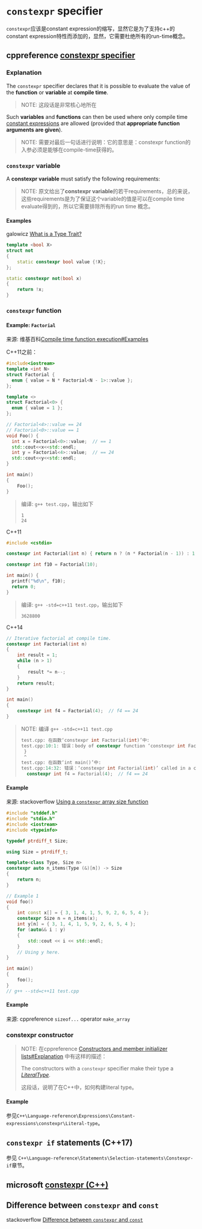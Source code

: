 # `constexpr` specifier

`constexpr`应该是constant expression的缩写，显然它是为了支持c++的constant expression特性而添加的，显然，它需要杜绝所有的run-time概念。

## cppreference [constexpr specifier](https://en.cppreference.com/w/cpp/language/constexpr)

### Explanation

The `constexpr` specifier declares that it is possible to evaluate the value of the **function** or **variable** at **compile time**.

> NOTE: 这段话是非常核心地所在

Such **variables** and **functions** can then be used where only compile time [constant expressions](constant_expression.html) are allowed (provided that **appropriate function arguments are given**).

> NOTE: 需要对最后一句话进行说明：它的意思是：constexpr function的入参必须是能够在compile-time获得的。



### `constexpr` variable

A **constexpr variable** must satisfy the following requirements:

> NOTE: 原文给出了**constexpr variable**的若干requirements，总的来说，这些requirements是为了保证这个variable的值是可以在compile time evaluate得到的，所以它需要排除所有的run time 概念。

#### Examples

galowicz [What is a Type Trait?](https://blog.galowicz.de/2016/02/18/what_is_a_type_trait/)

```c++
template <bool X>
struct not
{
    static constexpr bool value {!X};
};
```



```c++
static constexpr not(bool x) 
{
    return !x;
}
```

### `constexpr` function



#### Example: `Factorial`

来源: 维基百科[Compile time function execution#Examples](https://en.wikipedia.org/wiki/Compile_time_function_execution)

C++11之前：

```c++
#include<iostream>
template <int N>
struct Factorial {
  enum { value = N * Factorial<N - 1>::value };
};

template <>
struct Factorial<0> {
  enum { value = 1 };
};

// Factorial<4>::value == 24
// Factorial<0>::value == 1
void Foo() {
  int x = Factorial<0>::value;  // == 1
  std::cout<<x<<std::endl;
  int y = Factorial<4>::value;  // == 24
  std::cout<<y<<std::endl;    
}

int main()
{
    Foo();
}
```

> 编译: `g++ test.cpp`，输出如下
>
> ```
> 1
> 24
> ```
>
> 

C++11

```c++
#include <cstdio>

constexpr int Factorial(int n) { return n ? (n * Factorial(n - 1)) : 1; }

constexpr int f10 = Factorial(10);

int main() {
  printf("%d\n", f10);
  return 0;
}
```

> 编译: `g++ -std=c++11 test.cpp`，输出如下
>
> ```
> 3628800
> ```
>
> 

C++14

```c++
// Iterative factorial at compile time.
constexpr int Factorial(int n)
{
	int result = 1;
	while (n > 1)
	{
		result *= n--;
	}
	return result;
}

int main()
{
	constexpr int f4 = Factorial(4);  // f4 == 24
}

```

> NOTE: 编译 `g++ -std=c++11 test.cpp` 
>
> ```c++
> test.cpp: 在函数‘constexpr int Factorial(int)’中:
> test.cpp:10:1: 错误：body of constexpr function ‘constexpr int Factorial(int)’ not a return-statement
>  }
>  ^
> test.cpp: 在函数‘int main()’中:
> test.cpp:14:32: 错误：‘constexpr int Factorial(int)’ called in a constant expression
>   constexpr int f4 = Factorial(4);  // f4 == 24
> ```
>
> 

#### Example

来源: stackoverflow [Using a `constexpr` array size function](https://stackoverflow.com/a/7439261)

```C++
#include "stddef.h"
#include "stdio.h"
#include <iostream>
#include <typeinfo>

typedef ptrdiff_t Size;

using Size = ptrdiff_t;

template<class Type, Size n>
constexpr auto n_items(Type (&)[n]) -> Size
{
	return n;
}

// Example 1
void foo()
{
	int const x[] = { 3, 1, 4, 1, 5, 9, 2, 6, 5, 4 };
	constexpr Size n = n_items(x);
	int y[n] = { 3, 1, 4, 1, 5, 9, 2, 6, 5, 4 };
	for (auto&& i : y)
	{
		std::cout << i << std::endl;
	}
	// Using y here.
}

int main()
{
	foo();
}
// g++ --std=c++11 test.cpp

```

#### Example

来源: cppreference `sizeof...` operator `make_array`



### constexpr constructor

> NOTE: 在cppreference [Constructors and member initializer lists#Explanation](https://en.cppreference.com/w/cpp/language/constructor#Explanation) 中有这样的描述：
>
> The constructors with a `constexpr` specifier make their type a [*LiteralType*](https://en.cppreference.com/w/cpp/named_req/LiteralType).
>
> 这段话，说明了在C++中，如何构建literal type。

#### Example

参见`C++\Language-reference\Expressions\Constant-expressions\constexpr\Literal-type`。



## `constexpr if` statements (C++17)

参见 `C++\Language-reference\Statements\Selection-statements\Constexpr-if`章节。



## microsoft [constexpr (C++)](https://docs.microsoft.com/en-us/cpp/cpp/constexpr-cpp?view=vs-2019)



## Difference between `constexpr` and `const`

stackoverflow [Difference between `constexpr` and `const`](https://stackoverflow.com/questions/14116003/difference-between-constexpr-and-const)


